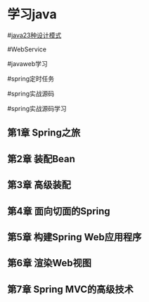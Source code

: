 学习java
==========

#[java23种设计模式](https://github.com/kgy-idea-study/study/tree/master/java/DesignPatterns)  

#WebService  

#javaweb学习  

#spring定时任务  

#spring实战源码  

#spring实战源码学习  
## 第1章 Spring之旅

## 第2章 装配Bean

## 第3章 高级装配

## 第4章 面向切面的Spring

## 第5章 构建Spring Web应用程序

## 第6章 渲染Web视图

## 第7章 Spring MVC的高级技术
 
